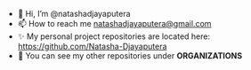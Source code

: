 - 👋 Hi, I’m @natashadjayaputera
- 📫 How to reach me natashadjayaputera@gmail.com
- ✨ My personal project repositories are located here: https://github.com/Natasha-Djayaputera 
- 📂 You can see my other repositories under **ORGANIZATIONS**

<!---
natashadjayaputera/natashadjayaputera is a ✨ special ✨ repository because its `README.md` (this file) appears on your GitHub profile.
You can click the Preview link to take a look at your changes.
--->

